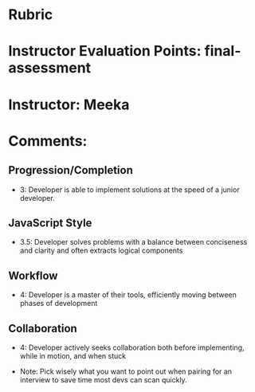 # Rubric
# Instructor Evaluation Points: final-assessment
# Instructor: Meeka
# Comments:

## Progression/Completion

* 3: Developer is able to implement solutions at the speed of a junior developer.

## JavaScript Style

* 3.5: Developer solves problems with a balance between conciseness and clarity and often extracts logical components

## Workflow

* 4: Developer is a master of their tools, efficiently moving between phases of development

## Collaboration

* 4: Developer actively seeks collaboration both before implementing, while in motion, and when stuck

- Note: Pick wisely what you want to point out when pairing for an interview to save time most devs can scan quickly. 